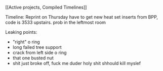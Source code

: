 
[[Active projects, Compiled Timelines]]

Timeline: 
	 Reprint on Thursday
	 have to get new heat set inserts from BPP, code is 3533 upstairs. prob in the leftmost room

Leaking points:

- "right" o ring
- long failed tree support
- crack from left side o ring
- that one busted nut
- shit just broke off, fuck me duder holy shit shhould kill myslef